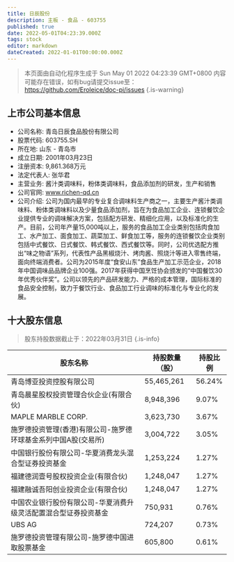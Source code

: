 ```yaml
---
title: 日辰股份
description: 主板 - 食品 - 603755
published: true
date: 2022-05-01T04:23:39.000Z
tags: stock
editor: markdown
dateCreated: 2022-01-01T00:00:00.000Z
---
```


> 本页面由自动化程序生成于 Sun May 01 2022 04:23:39 GMT+0800
> 内容可能存在错误，如有bug请提交issue至：https://github.com/Eroleice/doc-pi/issues
{.is-warning}

## 上市公司基本信息
- 公司名称: 青岛日辰食品股份有限公司
- 股票代码: 603755.SH
- 所在地: 山东 - 青岛市
- 成立日期: 2001年03月23日
- 注册资本: 9,861.368万元
- 法定代表人: 张华君
- 主营业务: 酱汁类调味料，粉体类调味料，食品添加剂的研发，生产和销售
- 公司官网: www.richen-qd.cn
- 公司介绍: 公司为国内最早的专业复合调味料生产商之一，主要生产酱汁类调味料、粉体类调味料以及少量食品添加剂，旨在为食品加工企业、连锁餐饮企业提供专业的调味解决方案，包括配方研发、精细化应用，以及标准化的生产。目前，公司年产量15,000吨以上，服务的食品加工企业类别包括肉食加工、水产加工、面食加工、蔬菜加工、鲜食加工等，服务的连锁餐饮企业类别包括中式餐饮、日式餐饮、韩式餐饮、西式餐饮等。同时，公司优选配方推出“味之物语”系列，代表性产品黑椒烧汁、烤肉酱、照烧汁等进入零售终端，面向终端消费者。公司为2015年度“食安山东”食品生产加工示范企业，2018年中国调味品品牌企业100强。2017年获得中国烹饪协会颁发的“中国餐饮30年优秀伙伴奖”。公司以领先的产品研发能力、严格的成本管理，国际标准的食品安全控制，致力于餐饮行业、食品加工行业调味的标准化与专业化的发展。


## 十大股东信息
> 股东持股数据截止于：2022年03月31日
{.is-info}

| 股东名称 | 持股数量（股） | 持股比例 |
| --- | --- | --- |
| 青岛博亚投资控股有限公司 | 55,465,261 | 56.24% |
| 青岛晨星股权投资管理合伙企业(有限合伙) | 8,948,396 | 9.07% |
| MAPLE MARBLE CORP. | 3,623,730 | 3.67% |
| 施罗德投资管理(香港)有限公司-施罗德环球基金系列中国A股(交易所) | 3,004,722 | 3.05% |
| 中国银行股份有限公司-华夏消费龙头混合型证券投资基金 | 1,253,224 | 1.27% |
| 福建德润壹号股权投资企业(有限合伙) | 1,248,047 | 1.27% |
| 福建融诚吾阳创业投资企业(有限合伙) | 1,248,047 | 1.27% |
| 中国农业银行股份有限公司-华夏消费升级灵活配置混合型证券投资基金 | 750,931 | 0.76% |
| UBS   AG | 724,207 | 0.73% |
| 施罗德投资管理有限公司-施罗德中国进取股票基金 | 605,800 | 0.61% |




